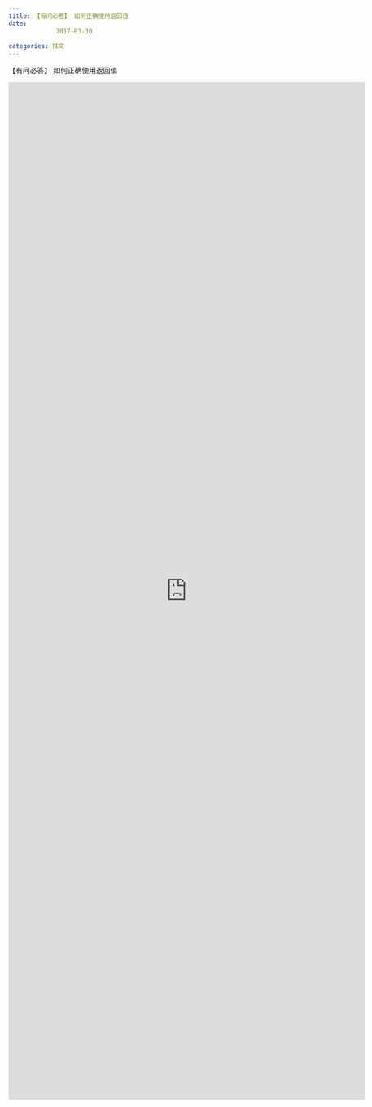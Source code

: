 ```yaml
---
title: 【有问必答】 如何正确使用返回值
date: 
             2017-03-30
            
categories: 推文
---
```

【有问必答】 如何正确使用返回值<!--more-->
<iframe src="http://202.114.234.173:8669/appbbs/Stata_Article/@【有问必答】 如何正确使用返回值.htm" width="700px" height="2000px" scrolling="auto" frameborder=0 ></iframe>